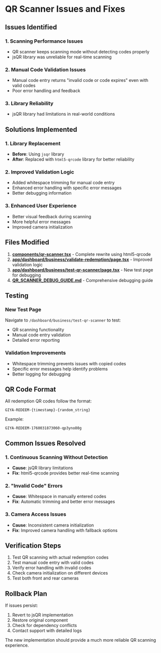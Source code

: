 # QR Scanner Issues and Fixes

## Issues Identified

### 1. Scanning Performance Issues
- QR scanner keeps scanning mode without detecting codes properly
- jsQR library was unreliable for real-time scanning

### 2. Manual Code Validation Issues
- Manual code entry returns "invalid code or code expires" even with valid codes
- Poor error handling and feedback

### 3. Library Reliability
- jsQR library had limitations in real-world conditions

## Solutions Implemented

### 1. Library Replacement
- **Before**: Using `jsqr` library
- **After**: Replaced with `html5-qrcode` library for better reliability

### 2. Improved Validation Logic
- Added whitespace trimming for manual code entry
- Enhanced error handling with specific error messages
- Better debugging information

### 3. Enhanced User Experience
- Better visual feedback during scanning
- More helpful error messages
- Improved camera initialization

## Files Modified

1. **[components/qr-scanner.tsx](file:///c%3A/Users/User/OneDrive/Desktop/giya/components/qr-scanner.tsx)** - Complete rewrite using html5-qrcode
2. **[app/dashboard/business/validate-redemption/page.tsx](file:///c%3A/Users/User/OneDrive/Desktop/giya/app/dashboard/business/validate-redemption/page.tsx)** - Improved validation logic
3. **[app/dashboard/business/test-qr-scanner/page.tsx](file:///c%3A/Users/User/OneDrive/Desktop/giya/app/dashboard/business/test-qr-scanner/page.tsx)** - New test page for debugging
4. **[QR_SCANNER_DEBUG_GUIDE.md](file:///c%3A/Users/User/OneDrive/Desktop/giya/QR_SCANNER_DEBUG_GUIDE.md)** - Comprehensive debugging guide

## Testing

### New Test Page
Navigate to `/dashboard/business/test-qr-scanner` to test:
- QR scanning functionality
- Manual code entry validation
- Detailed error reporting

### Validation Improvements
- Whitespace trimming prevents issues with copied codes
- Specific error messages help identify problems
- Better logging for debugging

## QR Code Format
All redemption QR codes follow the format:
```
GIYA-REDEEM-{timestamp}-{random_string}
```

Example:
```
GIYA-REDEEM-1760031873060-qp3yno80g
```

## Common Issues Resolved

### 1. Continuous Scanning Without Detection
- **Cause**: jsQR library limitations
- **Fix**: html5-qrcode provides better real-time scanning

### 2. "Invalid Code" Errors
- **Cause**: Whitespace in manually entered codes
- **Fix**: Automatic trimming and better error messages

### 3. Camera Access Issues
- **Cause**: Inconsistent camera initialization
- **Fix**: Improved camera handling with fallback options

## Verification Steps

1. Test QR scanning with actual redemption codes
2. Test manual code entry with valid codes
3. Verify error handling with invalid codes
4. Check camera initialization on different devices
5. Test both front and rear cameras

## Rollback Plan

If issues persist:
1. Revert to jsQR implementation
2. Restore original component
3. Check for dependency conflicts
4. Contact support with detailed logs

The new implementation should provide a much more reliable QR scanning experience.